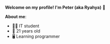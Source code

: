 **Welcome on my profile! I'm Peter (aka Ryahya)** 👋

**About me**:

- 👨‍🎓 IT student
- 📅 21 years old
- 🖥️ Learning programmer


